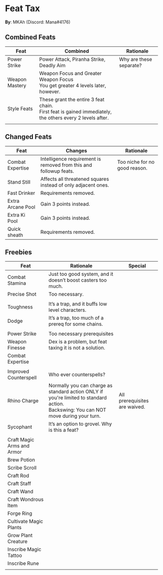 # Feat Tax

**By**: MKAh (Discord: Mana#4176)

## Combined Feats

| Feat           | Combined                                                     | Rationale               |
| -------------- | ------------------------------------------------------------ | ----------------------- |
| Power Strike   | Power Attack, Piranha Strike, Deadly Aim                     | Why are these separate? |
| Weapon Mastery | Weapon Focus and Greater Weapon Focus<br />You get greater 4 levels later, however. |                         |
| Style Feats    | These grant the entire 3 feat chain.<br />First feat is gained immediately, the others every 2 levels after. |                         |
|                |                                                              |                         |

## Changed Feats

| Feat              | Changes                                                      | Rationale                     |
| ----------------- | ------------------------------------------------------------ | ----------------------------- |
| Combat Expertise  | Intelligence requirement is removed from this and followup feats. | Too niche for no good reason. |
| Stand Still       | Affects all threatened squares instead of only adjacent ones. |                               |
| Fast Drinker      | Requirements removed.                                        |                               |
| Extra Arcane Pool | Gain 3 points instead.                                       |                               |
| Extra Ki Pool     | Gain 3 points instead.                                       |                               |
| Quick sheath      | Requirements removed.                                        |                               |

## Freebies

| Feat                       | Rationale                                                    | Special                       |
| -------------------------- | ------------------------------------------------------------ | ----------------------------- |
| Combat Stamina             | Just too good system, and it doesn’t boost casters too much. |                               |
| Precise Shot               | Too necessary.                                               |                               |
|                            |                                                              |                               |
| Toughness                  | It’s a trap, and it buffs low level characters.              |                               |
| Dodge                      | It’s a trap, too much of a prereq for some chains.           |                               |
|                            |                                                              |                               |
| Power Strike               | Too necessary prerequisites                                  |                               |
| Weapon Finesse             | Dex is a problem, but feat taxing it is not a solution.      |                               |
| Combat Expertise           |                                                              |                               |
|                            |                                                              |                               |
| Improved Counterspell      | Who ever counterspells?                                      |                               |
| Rhino Charge               | Normally you can charge as standard action ONLY if you're limited to standard action.<br />Backswing: You can NOT move during your turn. | All prerequisites are waived. |
| Sycophant                  | It’s an option to grovel. Why is this a feat?                |                               |
|                            |                                                              |                               |
| Craft Magic Arms and Armor |                                                              |                               |
| Brew Potion                |                                                              |                               |
| Scribe Scroll              |                                                              |                               |
| Craft Rod                  |                                                              |                               |
| Craft Staff                |                                                              |                               |
| Craft Wand                 |                                                              |                               |
| Craft Wondrous Item        |                                                              |                               |
| Forge Ring                 |                                                              |                               |
| Cultivate Magic Plants     |                                                              |                               |
| Grow Plant Creature        |                                                              |                               |
| Inscribe Magic Tattoo      |                                                              |                               |
| Inscribe Rune              |                                                              |                               |
|                            |                                                              |                               |


